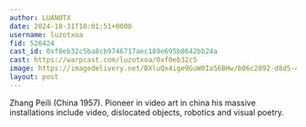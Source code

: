 ```yaml
---
author: LUANOTX
date: 2024-10-31T10:01:51+0000
username: luzotxoa
fid: 526424
cast_id: 0xf0eb32c5ba8cb9746717aec189e695b8642bb24a
cast: https://warpcast.com/luzotxoa/0xf0eb32c5
image: https://imagedelivery.net/BXluQx4ige9GuW0Ia56BHw/b06c2892-d8d5-41a1-919a-a98300fb3200/original
layout: post
---
```

Zhang Peili (China 1957). Pioneer in video art in china his massive installations include video, dislocated objects, robotics and visual poetry.  

<img src='https://imagedelivery.net/BXluQx4ige9GuW0Ia56BHw/b06c2892-d8d5-41a1-919a-a98300fb3200/original' alt='' referrerpolicy='no-referrer'/>
<img src='https://imagedelivery.net/BXluQx4ige9GuW0Ia56BHw/2c26ef65-94fc-4944-647f-c03f90fd0400/original' alt='' referrerpolicy='no-referrer'/>